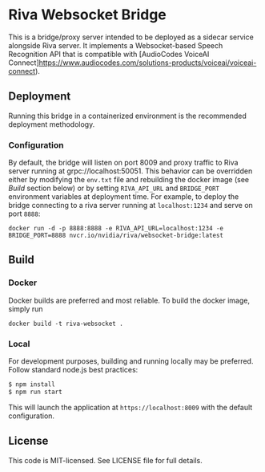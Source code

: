 # Riva Websocket Bridge

This is a bridge/proxy server intended to be deployed as a sidecar service alongside Riva server.
It implements a Websocket-based Speech Recognition API that is compatible with [AudioCodes VoiceAI Connect]https://www.audiocodes.com/solutions-products/voiceai/voiceai-connect). 

## Deployment
Running this bridge in a containerized environment is the recommended deployment methodology. 

### Configuration
By default, the bridge will listen on port 8009 and proxy traffic to Riva server running at grpc://localhost:50051.
This behavior can be overridden either by modifying the `env.txt` file and rebuilding the docker image (see *Build*
section below) or by setting `RIVA_API_URL` and `BRIDGE_PORT` environment variables at deployment time. For example,
to deploy the bridge connecting to a riva server running at `localhost:1234` and serve on port `8888`:

```
docker run -d -p 8888:8888 -e RIVA_API_URL=localhost:1234 -e BRIDGE_PORT=8888 nvcr.io/nvidia/riva/websocket-bridge:latest
```

## Build

### Docker
Docker builds are preferred and most reliable. To build the docker image, simply run
```
docker build -t riva-websocket .
```

### Local
For development purposes, building and running locally may be preferred. Follow standard node.js best practices:

```bash
$ npm install
$ npm run start
```

This will launch the application at `https://localhost:8009` with the default configuration.


## License
This code is MIT-licensed. See LICENSE file for full details.

